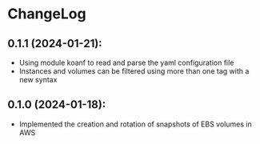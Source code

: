 # ChangeLog

## 0.1.1 (2024-01-21):

* Using module koanf to read and parse the yaml configuration file
* Instances and volumes can be filtered using more than one tag with a new syntax

## 0.1.0 (2024-01-18):

* Implemented the creation and rotation of snapshots of EBS volumes in AWS
